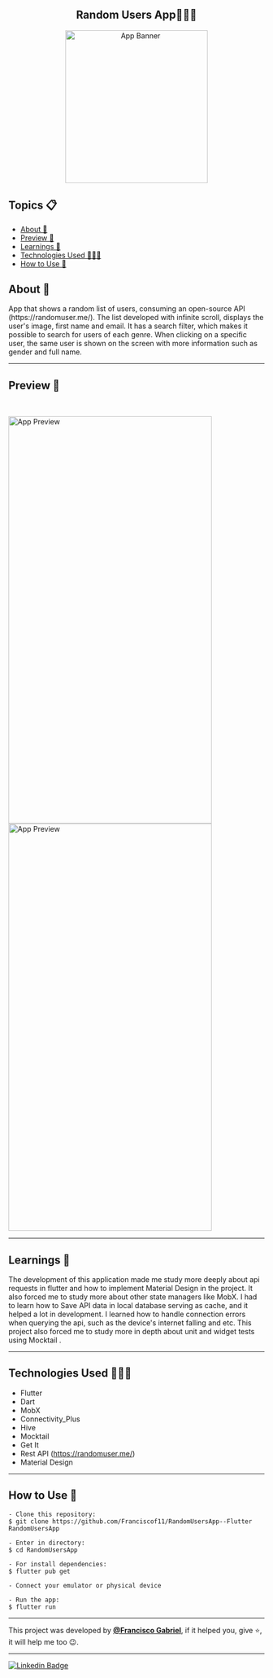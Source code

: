 <h2 align="center">Random Users App👨🏻‍💻</h2>
<p align="center">
    <img src="https://i.imgur.com/1452y5o.png" width="280" height="300" alt="App Banner" />
</p>

   <h2>Topics 📋</h2>

  <p>
   
   - [About 📖](#about-)
   - [Preview 📱](#preview-)
   - [Learnings 🤯](#---learnings----)
   - [Technologies Used 👨🏽‍💻](#---technologies-used----)
   - [How to Use 🤔](#how-to-use-)
   </p>

   <h2>About 📖</h2>
   
   <p>
      App that shows a random list of users, consuming an open-source API (https://randomuser.me/). The list developed with infinite scroll, displays the user's image, first name and email. It has a search filter, which makes it possible to search for users of each genre. When clicking on a specific user, the same user is shown on the screen with more information such as gender and full name.
   </p>

---

   <h2>Preview 📱</h2><br>

   <p a>
   <img src="demos/Demo_Gif_1.gif" width="400" height="800" alt="App Preview"> 
   <img src="demos/Demo_Gif_2.gif" width="400" height="800" alt="App Preview">
   </p>

---

 <h2>
   Learnings 🤯
   </h2>
The development of this application made me study more deeply about api requests in flutter and how to implement Material Design in the project.
It also forced me to study more about other state managers like MobX. I had to learn how to Save API data in local database serving as cache, and it helped a lot in development. I learned how to handle connection errors when querying the api, such as the device's internet falling and etc. This project also forced me to study more in depth about unit and widget tests using Mocktail .

---

 <h2>
   Technologies Used 👨🏽‍💻
   </h2>
   
  * Flutter
  * Dart
  * MobX
  * Connectivity_Plus
  * Hive
  * Mocktail
  * Get It
  * Rest API (https://randomuser.me/)
  * Material Design
  
---

   <h2>How to Use 🤔</h2>

```
- Clone this repository:
$ git clone https://github.com/Franciscof11/RandomUsersApp--Flutter RandomUsersApp

- Enter in directory:
$ cd RandomUsersApp

- For install dependencies:
$ flutter pub get

- Connect your emulator or physical device

- Run the app:
$ flutter run
```

---

This project was developed by **[@Francisco Gabriel](https://www.linkedin.com/in/franciscossg/)**,
if it helped you, give ⭐, it will help me too 😉.

---

   <div>

[![Linkedin Badge](https://img.shields.io/badge/-Francisco%20Gabriel-292929?style=flat-square&logo=Linkedin&logoColor=blue&link=https://www.linkedin.com/in/franciscossg/)](https://www.linkedin.com/in/franciscossg/)

   </div>
